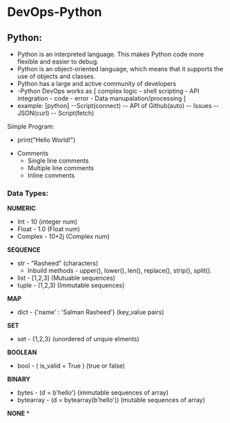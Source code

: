 # DevOps-Python

## Python:
* Python is an interpreted language. This makes Python code more flexible and easier to debug.
* Python is an object-oriented language, which means that it supports the use of objects and classes. 
* Python has a large and active community of developers
* -Python DevOps works as [ complex logic - shell scripting - API integration - code - error - Data manupalation/processing ]
* example: [python] --Script(connect) -- API of Github(auto) -- Issues -- JSON(curl) -- Script(fetch)

Simple Program:
- print("Hello World!")

* Comments
   * Single line comments
   * Multiple line comments
   * Inline comments 

### Data Types:
**NUMERIC**
* Int - 10 (integer num)
* Float - 1.0 (Float num)
* Complex - 10+2j (Complex num)

**SEQUENCE**
* str - "Rasheed" (characters)
    * Inbuild methods - upper(), lower(), len(), replace(), strip(), split().
* list - [1,2,3]  (Mutuable sequences)
* tuple - (1,2,3) (Immutable sequences)

**MAP**
* dict - {'name' : 'Salman Rasheed'}  (key_value pairs)

**SET**
* set - {1,2,3}  (unordered of unquie elments)

**BOOLEAN**
* bool - ( is_valid = True )  (true or false)

**BINARY**
* bytes - (d = b'hello')  (immutable sequences of array)
* bytearray - (d = bytearray(b'hello')) (mutable sequences of array)

**NONE**
*


